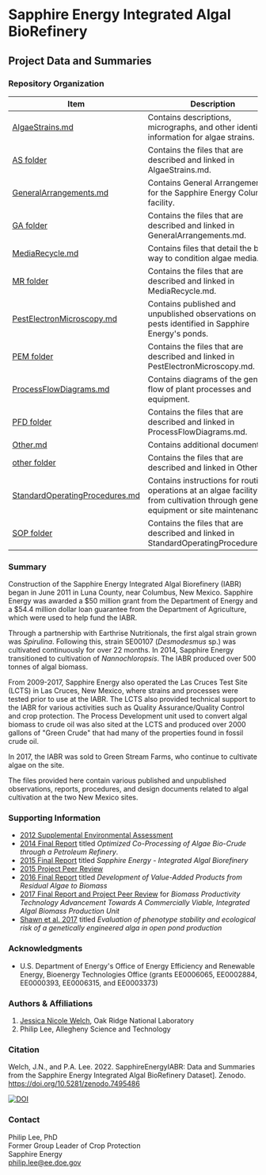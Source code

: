 # Sapphire Energy Integrated Algal BioRefinery

## Project Data and Summaries

### Repository Organization

| Item | Description |
| ----------- | ----------- |
| [AlgaeStrains.md](AlgaeStrains.md) | Contains descriptions, micrographs, and other identifying information for algae strains. |
| [AS folder](AS) | Contains the files that are described and linked in AlgaeStrains.md. |
| [GeneralArrangements.md](GeneralArrangements.md) | Contains General Arrangements for the Sapphire Energy Columbus facility. |
| [GA folder](GA) | Contains the files that are described and linked in GeneralArrangements.md. |
| [MediaRecycle.md](MediaRecycle.md) | Contains files that detail the best way to condition algae media. |
| [MR folder](MR) | Contains the files that are described and linked in MediaRecycle.md. |
| [PestElectronMicroscopy.md](PestElectronMicroscopy.md) | Contains published and unpublished observations on pests identified in Sapphire Energy's ponds. |
| [PEM folder](PEM) | Contains the files that are described and linked in PestElectronMicroscopy.md. |
| [ProcessFlowDiagrams.md](ProcessFlowDiagrams.md) | Contains diagrams of the general flow of plant processes and equipment. |
| [PFD folder](PFD) | Contains the files that are described and linked in ProcessFlowDiagrams.md. |
| [Other.md](Other.md) | Contains additional documents. |
| [other folder](other) | Contains the files that are described and linked in Other.md. |
| [StandardOperatingProcedures.md](StandardOperatingProcedures.md) | Contains instructions for routine operations at an algae facility, from cultivation through general equipment or site maintenance. |
| [SOP folder](SOP) | Contains the files that are described and linked in StandardOperatingProcedures.md. |

### Summary

Construction of the Sapphire Energy Integrated Algal Biorefinery (IABR) began in June 2011 in Luna County, near Columbus, New Mexico. Sapphire Energy was awarded a $50 million grant from the Department of Energy and a $54.4 million dollar loan guarantee from the Department of Agriculture, which were used to help fund the IABR.  

Through a partnership with Earthrise Nutritionals, the first algal strain grown was *Spirulina*. Following this, strain SE00107 (*Desmodesmus* sp.) was cultivated continuously for over 22 months. In 2014, Sapphire Energy transitioned to cultivation of *Nannochloropsis*. The IABR produced over 500 tonnes of algal biomass.  

From 2009-2017, Sapphire Energy also operated the Las Cruces Test Site (LCTS) in Las Cruces, New Mexico, where strains and processes were tested prior to use at the IABR. The LCTS also provided technical support to the IABR for various activities such as Quality Assurance/Quality Control and crop protection. The Process Development unit used to convert algal biomass to crude oil was also sited at the LCTS and produced over 2000 gallons of "Green Crude" that had many of the properties found in fossil crude oil.  

In 2017, the IABR was sold to Green Stream Farms, who continue to cultivate algae on the site.

The files provided here contain various published and unpublished observations, reports, procedures, and design documents related to algal cultivation at the two New Mexico sites.  

### Supporting Information

* [2012 Supplemental Environmental Assessment](https://www.rd.usda.gov/sites/default/files/IABR_EA_Supplemental.pdf)
* [2014 Final Report](https://www.osti.gov/biblio/1364623) titled *Optimized Co-Processing of Algae Bio-Crude through a Petroleum Refinery*.
* [2015 Final Report](https://www.osti.gov/biblio/1343302) titled *Sapphire Energy - Integrated Algal Biorefinery*
* [2015 Project Peer Review](https://www.energy.gov/sites/default/files/2015/04/f22/demonstration_market_transformation_moreno_3321.pdf)
* [2016 Final Report](https://www.osti.gov/biblio/1239692) titled *Development of Value-Added Products from Residual Algae to Biomass*
* [2017 Final Report and Project Peer Review](https://www.osti.gov/biblio/1497084) for *Biomass Productivity Technology Advancement Towards A Commercially Viable, Integrated Algal Biomass Production Unit*
* [Shawn et al. 2017](https://www.osti.gov/biblio/1474685) titled *Evaluation of phenotype stability and ecological risk of a genetically engineered alga in open pond production*

### Acknowledgments

* U.S. Department of Energy's Office of Energy Efficiency and Renewable Energy, Bioenergy Technologies Office (grants EE0006065, EE0002884, EE0000393, EE0006315, and EE0003373)

### Authors & Affiliations

1. [Jessica Nicole Welch](https://www.ornl.gov/staff-profile/jessica-n-welch), Oak Ridge National Laboratory
2. Philip Lee, Allegheny Science and Technology

### Citation

Welch, J.N., and P.A. Lee. 2022. SapphireEnergyIABR: Data and Summaries from the Sapphire Energy Integrated Algal BioRefinery Dataset]. Zenodo. <https://doi.org/10.5281/zenodo.7495486>

[![DOI](https://zenodo.org/badge/DOI/10.5281/zenodo.7495486.svg)](https://doi.org/10.5281/zenodo.7495486)

### Contact

Philip Lee, PhD  
Former Group Leader of Crop Protection  
Sapphire Energy  
philip.lee@ee.doe.gov
